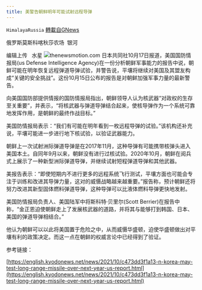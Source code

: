```yaml
---
title: 美警告朝鲜明年可能试射远程导弹
---
```

`HimalayaRussia` [轉載自GNews](https://gnews.org/zh-hans/1600422/)

俄罗斯莫斯科喀秋莎农场  银河

编辑上传   水星
![](https://assets.gnews.org/wp-content/uploads/2021/10/N-7.jpg)thenewsmotion.com
日本共同社10月17日报道，美国国防情报局(us Defense Intelligence Agency)在一份分析朝鲜军事能力的报告中说，朝鲜可能在明年恢复远程弹道导弹试验，并警告说，平壤将继续对美国及其盟友构成“关键的安全挑战”。这份10月15日公布的报告是对朝鲜加强军事力量的最新警告。

向美国国防部提供情报的国防情报局指出，朝鲜领导人认为核武器“对政权的生存至关重要”，并表示，“将核武器与弹道导弹结合起来，使核导弹作为一个系统可靠地发挥作用，是朝鲜的最终作战目标。”

美国防情报局表示：“我们有可能在明年看到一枚远程导弹的试验。”该机构还补充说，平壤可能进一步进行地下核试验，以验证武器能力。

朝鲜上一次试射洲际弹道导弹是在2017年11月，这种导弹有可能携带核弹头进入美国本土。自同年9月以来，朝鲜没有进行过核试验。2020年10月，朝鲜在阅兵式上展示了一种新型洲际弹道导弹，并继续试射短程弹道导弹和其他武器。

美报告表示：“即使短期内不进行更多的远程系统飞行测试，平壤方面也可能会专注于训练和改进其导弹力量，这对的威慑战略越来越重要。”报告称，预计朝鲜还将努力改进其新型固体燃料弹道导弹，这种导弹可以比液体燃料导弹更快地发射。

美国防情报局负责人、美国陆军中将斯科特·贝里尔(Scott Berrier)在报告中称，“金正恩迫使朝鲜走上了发展核武器的道路，并将其与能够打到韩国、日本、美国的弹道导弹相结合。”

他认为朝鲜可以以此将美国置于危险之中，从而威慑华盛顿，迫使华盛顿做出对平壤有利的政策决定。而这一点在朝鲜的权威言论中已经得到了验证。

参考链接：

[https://english.kyodonews.net/news/2021/10/c473dd3f1a13-n-korea-may-test-long-range-missile-over-next-year-us-report.html](https://english.kyodonews.net/news/2021/10/c473dd3f1a13-n-korea-may-test-long-range-missile-over-next-year-us-report.html)
